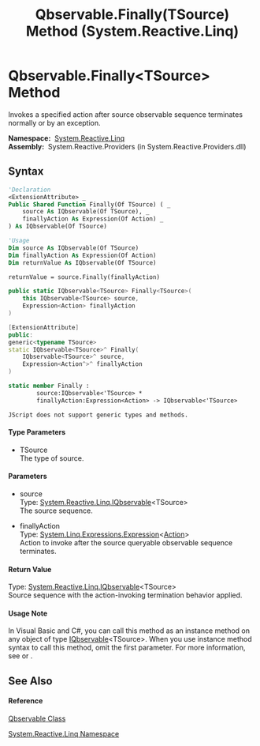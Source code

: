 ﻿---
title: Qbservable.Finally(TSource) Method  (System.Reactive.Linq)
TOCTitle: Finally(TSource) Method
ms:assetid: M:System.Reactive.Linq.Qbservable.Finally``1(System.Reactive.Linq.IQbservable{``0},System.Linq.Expressions.Expression{System.Action})
ms:mtpsurl: https://msdn.microsoft.com/en-us/library/Hh212030(v=VS.103)
ms:contentKeyID: 36069729
ms.date: 06/28/2011
mtps_version: v=VS.103
f1_keywords:
- System.Reactive.Linq.Qbservable.Finally``1
dev_langs:
- CSharp
- JScript
- VB
- FSharp
- c++
---

# Qbservable.Finally\<TSource\> Method

Invokes a specified action after source observable sequence terminates normally or by an exception.

**Namespace:**  [System.Reactive.Linq](hh211929\(v=vs.103\).md)  
**Assembly:**  System.Reactive.Providers (in System.Reactive.Providers.dll)

## Syntax

``` vb
'Declaration
<ExtensionAttribute> _
Public Shared Function Finally(Of TSource) ( _
    source As IQbservable(Of TSource), _
    finallyAction As Expression(Of Action) _
) As IQbservable(Of TSource)
```

``` vb
'Usage
Dim source As IQbservable(Of TSource)
Dim finallyAction As Expression(Of Action)
Dim returnValue As IQbservable(Of TSource)

returnValue = source.Finally(finallyAction)
```

``` csharp
public static IQbservable<TSource> Finally<TSource>(
    this IQbservable<TSource> source,
    Expression<Action> finallyAction
)
```

``` c++
[ExtensionAttribute]
public:
generic<typename TSource>
static IQbservable<TSource>^ Finally(
    IQbservable<TSource>^ source, 
    Expression<Action^>^ finallyAction
)
```

``` fsharp
static member Finally : 
        source:IQbservable<'TSource> * 
        finallyAction:Expression<Action> -> IQbservable<'TSource> 
```

``` jscript
JScript does not support generic types and methods.
```

#### Type Parameters

  - TSource  
    The type of source.

#### Parameters

  - source  
    Type: [System.Reactive.Linq.IQbservable](hh229328\(v=vs.103\).md)\<TSource\>  
    The source sequence.  

<!-- end list -->

  - finallyAction  
    Type: [System.Linq.Expressions.Expression](https://msdn.microsoft.com/en-us/library/Bb335710)\<[Action](https://msdn.microsoft.com/en-us/library/Bb534741)\>  
    Action to invoke after the source queryable observable sequence terminates.  

#### Return Value

Type: [System.Reactive.Linq.IQbservable](hh229328\(v=vs.103\).md)\<TSource\>  
Source sequence with the action-invoking termination behavior applied.  

#### Usage Note

In Visual Basic and C\#, you can call this method as an instance method on any object of type [IQbservable](hh229328\(v=vs.103\).md)\<TSource\>. When you use instance method syntax to call this method, omit the first parameter. For more information, see [](https://msdn.microsoft.com/en-us/library/Bb384936) or [](https://msdn.microsoft.com/en-us/library/Bb383977).

## See Also

#### Reference

[Qbservable Class](hh211693\(v=vs.103\).md)

[System.Reactive.Linq Namespace](hh211929\(v=vs.103\).md)


